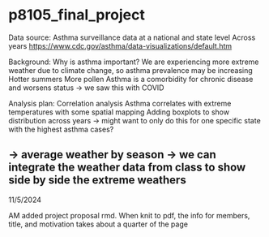# p8105_final_project


Data source:
Asthma surveillance data at a national and state level
Across years 
https://www.cdc.gov/asthma/data-visualizations/default.htm

Background: 
Why is asthma important? We are experiencing more extreme weather due to climate change, so asthma prevalence may be increasing 
Hotter summers
More pollen 
Asthma is a comorbidity for chronic disease and worsens status → we saw this with COVID 

Analysis plan:
Correlation analysis 
Asthma correlates with extreme temperatures
with some spatial mapping 
Adding boxplots to show distribution across years → might want to only do this for one specific state with the highest asthma cases?

→ average weather by season 
→ we can integrate the weather data from class to show side by side the extreme weathers
---------------------------------------------------------------------------------------------
11/5/2024

AM added project proposal rmd. When knit to pdf, the info for members, title, and motivation takes about a quarter of the page

